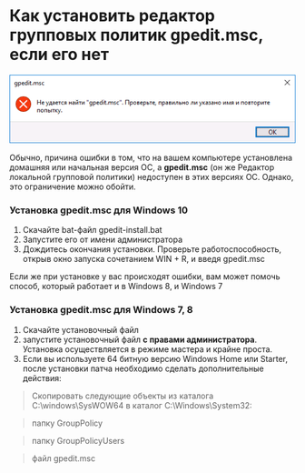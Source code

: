 # Как установить редактор групповых политик gpedit.msc, если его нет

  ![Ошибка gpedit.msc](/images/gpedit/cannot_find_gpedit_error.png "Ошибка - редактор групповых политик не найден")
  
Обычно, причина ошибки в том, что на вашем компьютере установлена домашняя или начальная версия ОС, а **gpedit.msc** (он же Редактор локальной групповой политики) недоступен в этих версиях ОС. Однако, это ограничение можно обойти.

### Установка gpedit.msc для Windows 10

1. Скачайте bat-файл gpedit-install.bat
2. Запустите его от имени администратора
3. Дождитесь окончания установки. Проверьте работоспособность, открыв окно запуска сочетанием WIN + R, и введя gpedit.msc

Если же при установке у вас происходят ошибки, вам может помочь способ, который работает и в Windows 8, и Windows 7

### Установка gpedit.msc для Windows 7, 8

1. Скачайте установочный файл
2. запустите установочный файл **с правами администратора**. Установка осуществляется в режиме мастера и крайне проста.
3. Если вы используете 64 битную версию Windows Home или Starter, после установки патча необходимо сделать дополнительные действия:
 > Скопировать следующие объекты из каталога C:\windows\SysWOW64 в каталог C:\Windows\System32:
 
   > папку GroupPolicy
   
   > папку GroupPolicyUsers
   
   > файл gpedit.msc

